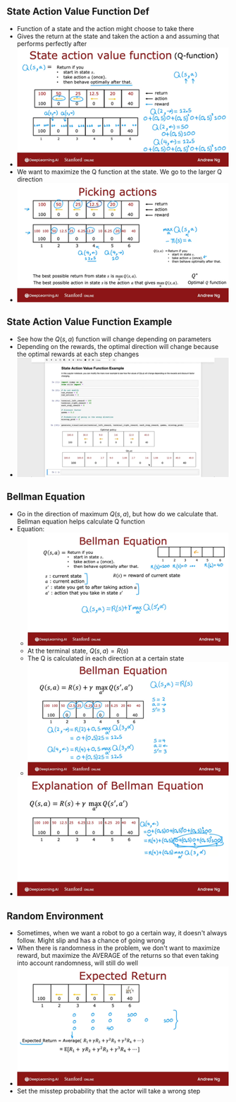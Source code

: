 ## State Action Value Function Def
* Function of a state and the action might choose to take there
* Gives the return at the state and taken the action a and assuming that performs perfectly after
* ![Img](../../../Images/Pasted%20Graphic%207%204.png)
* We want to maximize the Q function at the state. We go to the larger Q direction
* ![Img](../../../Images/Pasted%20Graphic%208%205.png)

## State Action Value Function Example
* See how the $Q(s,a)$ function will change depending on parameters
* Depending on the rewards, the optimal direction will change because the optimal rewards at each step changes
* ![Img](../../../Images/Pasted%20Graphic%209%205.png)

## Bellman Equation
* Go in the direction of maximum $Q(s,a)$, but how do we calculate that. Bellman equation helps calculate Q function
* Equation:
  * ![Img](../../../Images/Pasted%20Graphic%2010%206.png)
  * At the terminal state, $Q(s,a)=R(s)$
  * The Q is calculated in each direction at a certain state
  * ![Img](../../../Images/Pasted%20Graphic%2011%206.png)
* ![Img](../../../Images/Pasted%20Graphic%2012%206.png)

## Random Environment
* Sometimes, when we want a robot to go a certain way, it doesn't always follow. Might slip and has a chance of going wrong
* When there is randomness in the problem, we don't want to maximize reward, but maximize the AVERAGE of the returns so that even taking into account randomness, will still do well
* ![Img](../../../Images/Pasted%20Graphic%2013%206.png)
* Set the misstep probability that the actor will take a wrong step
